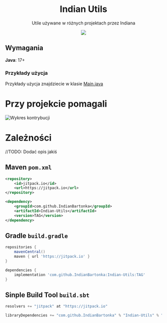 <div align="center">

# Indian Utils
 Utile używane w różnych projektach przez Indiana

[![](https://jitpack.io/v/IndianBartonka/Indian-Utils.svg)](https://jitpack.io/#IndianBartonka/Indian-Utils)
</div>

## Wymagania
**Java**: 17+

### Przykłady użycja

Przykłady użycja znajdziecie w klasie [Main.java](src%2Fmain%2Fjava%2Fme%2Findian%2Futil%2FMain.java)

# Przy projekcie pomagali

![Wykres kontrybucji](https://contrib.rocks/image?repo=IndianBartonka/Indian-Utils)

# Zależności 
//TODO: Dodać opis jakiś 
## Maven `pom.xml`
```xml
<repository>
    <id>jitpack.io</id>
    <url>https://jitpack.io</url>
</repository>
```

```xml
<dependency>
    <groupId>com.github.IndianBartonka</groupId>
    <artifactId>Indian-Utils</artifactId>
    <version>TAG</version>
</dependency>
```

## Gradle `build.gradle`

```groovy
repositories {
    mavenCentral()
    maven { url 'https://jitpack.io' }
}

dependencies {
    implementation 'com.github.IndianBartonka:Indian-Utils:TAG'
}
```

## Sinple Build Tool `build.sbt`

```sbt
resolvers += "jitpack" at "https://jitpack.io"
```

```sbt
libraryDependencies += "com.github.IndianBartonka" % "Indian-Utils" % "Tag"	
```
